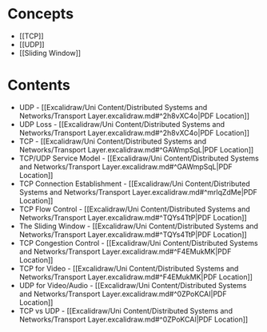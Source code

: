 # Concepts

- [[TCP]]
- [[UDP]]
- [[Sliding Window]]

# Contents

- UDP - [[Excalidraw/Uni Content/Distributed Systems and Networks/Transport Layer.excalidraw.md#^2h8vXC4o|PDF Location]]
- UDP Loss - [[Excalidraw/Uni Content/Distributed Systems and Networks/Transport Layer.excalidraw.md#^2h8vXC4o|PDF Location]]
- TCP - [[Excalidraw/Uni Content/Distributed Systems and Networks/Transport Layer.excalidraw.md#^GAWmpSqL|PDF Location]]
- TCP/UDP Service Model - [[Excalidraw/Uni Content/Distributed Systems and Networks/Transport Layer.excalidraw.md#^GAWmpSqL|PDF Location]]
- TCP Connection Establishment - [[Excalidraw/Uni Content/Distributed Systems and Networks/Transport Layer.excalidraw.md#^mrlqZdMe|PDF Location]]
- TCP Flow Control - [[Excalidraw/Uni Content/Distributed Systems and Networks/Transport Layer.excalidraw.md#^TQYs4TtP|PDF Location]]
- The Sliding Window - [[Excalidraw/Uni Content/Distributed Systems and Networks/Transport Layer.excalidraw.md#^TQYs4TtP|PDF Location]]
- TCP Congestion Control - [[Excalidraw/Uni Content/Distributed Systems and Networks/Transport Layer.excalidraw.md#^F4EMukMK|PDF Location]]
- TCP for Video - [[Excalidraw/Uni Content/Distributed Systems and Networks/Transport Layer.excalidraw.md#^F4EMukMK|PDF Location]]
- UDP for Video/Audio - [[Excalidraw/Uni Content/Distributed Systems and Networks/Transport Layer.excalidraw.md#^0ZPoKCAI|PDF Location]]
- TCP vs UDP - [[Excalidraw/Uni Content/Distributed Systems and Networks/Transport Layer.excalidraw.md#^0ZPoKCAI|PDF Location]]